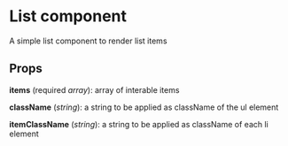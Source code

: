 # List component

A simple list component to render list items

## Props

**items** (required _array_): array of interable items

**className** (_string_): a string to be applied as className of the ul element

**itemClassName** (_string_): a string to be applied as className of each li element
